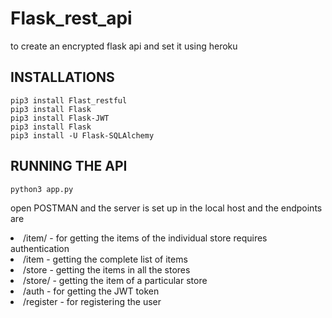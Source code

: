 # Flask_rest_api
to create an encrypted flask api and set it using heroku

## INSTALLATIONS
```
pip3 install Flast_restful
pip3 install Flask
pip3 install Flask-JWT
pip3 install Flask
pip3 install -U Flask-SQLAlchemy
```
## RUNNING THE API

```
python3 app.py

```

open POSTMAN and the server is set up in the local host and the endpoints are 

<li> /item/<name>  - for getting the items of the individual store requires authentication
<li>/item - getting the complete list of items
<li>/store - getting the items in all the  stores
<li>/store/<name> - getting the item of a particular store
<li>/auth - for getting the JWT token
<li>/register - for registering the user
